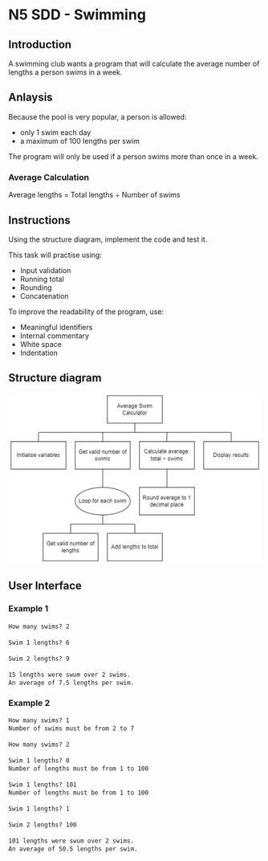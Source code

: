# N5 SDD - Swimming

## Introduction

A swimming club wants a program that will calculate the average number of lengths a person swims in a week.

## Anlaysis

Because the pool is very popular, a person is allowed:

* only 1 swim each day
* a maximum of 100 lengths per swim

The program will only be used if a person swims more than once in a week.

### Average Calculation

Average lengths = Total lengths ÷ Number of swims

## Instructions  

Using the structure diagram, implement the code and test it.

This task will practise using:

* Input validation
* Running total
* Rounding
* Concatenation

To improve the readability of the program, use:

* Meaningful identifiers
* Internal commentary
* White space
* Indentation

## Structure diagram

  ![Structure diagram](assets/sd.png)

## User Interface

### Example 1

```
How many swims? 2

Swim 1 lengths? 6

Swim 2 lengths? 9

15 lengths were swum over 2 swims.
An average of 7.5 lengths per swim.
```

### Example 2

```
How many swims? 1
Number of swims must be from 2 to 7

How many swims? 2

Swim 1 lengths? 0
Number of lengths must be from 1 to 100

Swim 1 lengths? 101
Number of lengths must be from 1 to 100

Swim 1 lengths? 1

Swim 2 lengths? 100

101 lengths were swum over 2 swims.
An average of 50.5 lengths per swim.
```
